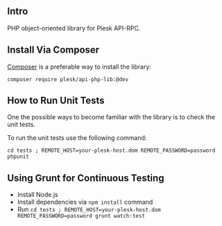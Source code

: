 ## Intro

PHP object-oriented library for Plesk API-RPC.

## Install Via Composer

[Composer](https://getcomposer.org/) is a preferable way to install the library:

`composer require plesk/api-php-lib:@dev`

## How to Run Unit Tests

One the possible ways to become familiar with the library is to check the unit tests.

To run the unit tests use the following command:

`cd tests ; REMOTE_HOST=your-plesk-host.dom REMOTE_PASSWORD=password phpunit`

## Using Grunt for Continuous Testing

* Install Node.js
* Install dependencies via `npm install` command
* Run `cd tests ; REMOTE_HOST=your-plesk-host.dom REMOTE_PASSWORD=password grunt watch:test`

